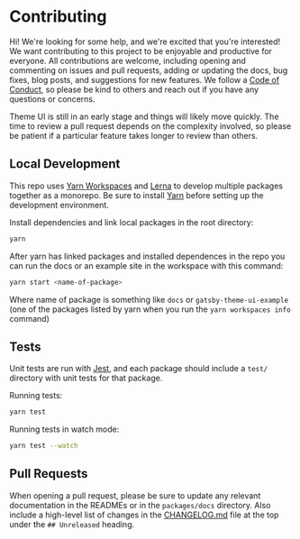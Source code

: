 # Contributing

Hi! We're looking for some help, and we're excited that you're interested!
We want contributing to this project to be enjoyable and productive for everyone.
All contributions are welcome, including opening and commenting on issues and pull requests, adding or updating the docs,
bug fixes, blog posts, and suggestions for new features.
We follow a [Code of Conduct](CODE_OF_CONDUCT.md), so please be kind to others and reach out if you have any questions or concerns.

Theme UI is still in an early stage and things will likely move quickly.
The time to review a pull request depends on the complexity involved,
so please be patient if a particular feature takes longer to review than others.

## Local Development

This repo uses [Yarn Workspaces][] and [Lerna][] to develop multiple packages together as a monorepo.
Be sure to install [Yarn][] before setting up the development environment.

Install dependencies and link local packages in the root directory:

```sh
yarn
```

After yarn has linked packages and installed dependences in the repo you can run the docs or an
example site in the workspace with this command:

```sh
yarn start <name-of-package>
```

Where name of package is something like `docs` or `gatsby-theme-ui-example` (one of the packages
listed by yarn when you run the `yarn workspaces info` command)

## Tests

Unit tests are run with [Jest][], and each package should include a `test/` directory with unit tests for that package.

Running tests:

```sh
yarn test
```

Running tests in watch mode:

```sh
yarn test --watch
```

## Pull Requests

When opening a pull request, please be sure to update any relevant documentation in the READMEs or in the `packages/docs` directory.
Also include a high-level list of changes in the [CHANGELOG.md](CHANGELOG.md) file at the top under the `## Unreleased` heading.

[yarn]: https://yarnpkg.com
[yarn workspaces]: https://yarnpkg.com/en/docs/workspaces
[lerna]: https://github.com/lerna/lerna
[jest]: https://jestjs.io/

